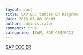```yaml
---
layout: post
title: SAP ECC tables ER Diagram
date: 2016-06-08 10:09
author: administrator
comments: true
categories: [SAP, SAP CRM/ECC]
---
```

<a href="http://www.rsa1.xyz/wp-content/uploads/2016/06/PFCLopezRuizAnnex3.pdf">SAP ECC ER</a>
